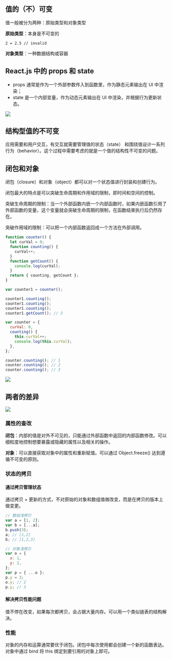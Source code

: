 ## 值的（不）可变

值一般被分为两种：原始类型和对象类型

**原始类型**：本身是不可变的

`2 = 2.5 // invalid`

**对象类型**：一种数据结构或容器

## React.js 中的 props 和 state

- props 通常是作为一个外部参数传入到函数里，作为静态元素输出在 UI 中渲染；
- state 是一个内部变量，作为动态元素输出在 UI 中渲染，并根据行为更新状态。

![](https://blog-1252173264.cos.ap-shanghai.myqcloud.com/1664199130642-06a6a68e-08c6-4006-a739-166f041df31b.png)

## 结构型值的不可变

应用需要和用户交互，有交互就需要管理值的状态（state） 和围绕值设计一系列行为（behavior）。这个过程中需要考虑的就是一个值的结构性不可变的问题。

## 闭包和对象

闭包（closure）和对象（object）都可以对一个状态值进行封装和创建行为。

闭包最大的特点是可以突破生命周期和作用域的限制，即时间和空间的控制。

突破生命周期的限制：当一个外部函数内嵌一个内部函数时，如果内嵌函数引用了外部函数的变量，这个变量就会突破生命周期的限制，在函数结束执行后仍然存在。

突破作用域的限制：可以把一个内部函数返回成一个方法在外部调用。

```javascript
function counter() {
  let curVal = 0;
  function counting() {
    curVal++;
  }
  function getCount() {
    console.log(curVal);
  }
  return { counting, getCount };
}

var counter1 = counter();

counter1.counting();
counter1.counting();
counter1.counting();
counter1.getCount(); // 3
```

```javascript
var counter = {
  curVal: 0,
  counting() {
    this.curVal++;
    console.log(this.curVal);
  },
};

counter.counting(); // 1
counter.counting(); // 2
counter.counting(); // 3
```

![](https://blog-1252173264.cos.ap-shanghai.myqcloud.com/1664199898908-80ec43a7-d5ea-43ea-8512-3249fd059f3b.png)

## 两者的差异

![](https://blog-1252173264.cos.ap-shanghai.myqcloud.com/1664200011781-ccd66a9f-4c55-47a2-856b-7b8676e478d2.png)

### 属性的查改

**闭包**：内部的值是对外不可见的，只能通过外部函数中返回的内部函数修改。可以细粒度地控制想要暴露或隐藏的属性以及相关的操作。

**对象**：可以直接获取对象中的属性和重新赋值。可以通过 Object.freeze() 达到遵循不可变的原则。

### 状态的拷贝

#### 通过拷贝管理状态

通过拷贝 + 更新的方式，不对原始的对象和数组值做改变，而是在拷贝的版本上做变更。

```javascript
// 数组浅拷贝
var a = [1, 2];
var b = [...a];
b.push(3);
a; // [1,2]
b; // [1,2,3]

// 对象浅拷贝
var o = {
  x: 1,
  y: 2,
};
var p = { ...o };
p.y = 3;
o.y; // 2
p.y; // 3
```

#### 解决拷贝性能问题

值不停在改变，如果每次都拷贝，会占据大量内存。可以用一个类似链表的结构解决。

### 性能

对象的内存和运算通常要优于闭包。闭包中每次使用都会创建一个新的函数表达。对象中通过 bind 将 this 绑定到要引用的对象上即可。
